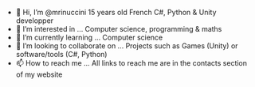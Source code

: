 - 👋 Hi, I’m @mrinuccini
15 years old French C#, Python & Unity developper
- 👀 I’m interested in ...
Computer science, programming & maths
- 🌱 I’m currently learning ...
Computer science
- 💞️ I’m looking to collaborate on ...
Projects such as Games (Unity) or software/tools (C#, Python) 
- 📫 How to reach me ...
All links to reach me are in the contacts section of my website
<!---
mrinuccini/mrinuccini is a ✨ special ✨ repository because its `README.md` (this file) appears on your GitHub profile.
You can click the Preview link to take a look at your changes.
--->
